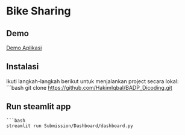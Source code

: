 # Bike Sharing 


## Demo
 
[Demo Aplikasi](https://bikesharing-sugengcahyono.streamlit.app/)


## Instalasi
Ikuti langkah-langkah berikut untuk menjalankan project secara lokal:
    ```bash
    git clone https://github.com/HakimIqbal/BADP_Dicoding.git



## Run steamlit app
    ```bash
    streamlit run Submission/Dashboard/dashboard.py


